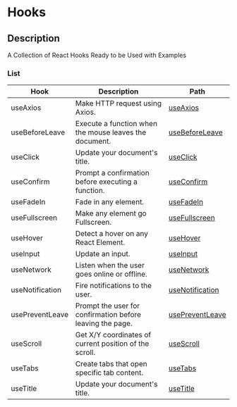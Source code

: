 # Hooks

## Description

A Collection of React Hooks Ready to be Used with Examples

### List

| Hook            | Description                                               | Path                                                                              |
| --------------- | --------------------------------------------------------- | --------------------------------------------------------------------------------- |
| useAxios        | Make HTTP request using Axios.                            | [useAxios](https://github.com/celine-yoon/hooks/tree/main/useAxios)               |
| useBeforeLeave  | Execute a function when the mouse leaves the document.    | [useBeforeLeave](https://github.com/celine-yoon/hooks/tree/main/useBeforeLeave)   |
| useClick        | Update your document's title.                             | [useClick](https://github.com/celine-yoon/hooks/tree/main/useClick)               |
| useConfirm      | Prompt a confirmation before executing a function.        | [useConfirm](https://github.com/celine-yoon/hooks/tree/main/useConfirm)           |
| useFadeIn       | Fade in any element.                                      | [useFadeIn](https://github.com/celine-yoon/hooks/tree/main/useFadeIn)             |
| useFullscreen   | Make any element go Fullscreen.                           | [useFullscreen](https://github.com/celine-yoon/hooks/tree/main/useFullScreen)     |
| useHover        | Detect a hover on any React Element.                      | [useHover](https://github.com/celine-yoon/hooks/tree/main/useHover)               |
| useInput        | Update an input.                                          | [useInput](https://github.com/celine-yoon/hooks/tree/main/useInput)               |
| useNetwork      | Listen when the user goes online or offline.              | [useNetwork](https://github.com/celine-yoon/hooks/tree/main/useNetwork)           |
| useNotification | Fire notifications to the user.                           | [useNotification](https://github.com/celine-yoon/hooks/tree/main/useNotification) |
| usePreventLeave | Prompt the user for confirmation before leaving the page. | [usePreventLeave](https://github.com/celine-yoon/hooks/tree/main/usePreventLeave) |
| useScroll       | Get X/Y coordinates of current position of the scroll.    | [useScroll](https://github.com/celine-yoon/hooks/tree/main/useScroll)             |
| useTabs         | Create tabs that open specific tab content.               | [useTabs](https://github.com/celine-yoon/hooks/tree/main/useTabs)                 |
| useTitle        | Update your document's title.                             | [useTitle](https://github.com/celine-yoon/hooks/tree/main/useTitle)               |

